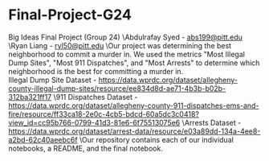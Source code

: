# Final-Project-G24
Big Ideas Final Project (Group 24)
\Abdulrafay Syed - abs199@pitt.edu
\Ryan Liang - ryl50@pitt.edu
\Our project was determining the best neighborhood to commit a murder in.  We used the metrics "Most Illegal Dump Sites", "Most 911 Dispatches", and "Most Arrests" to determine which neighborhood is the best for committing a murder in.  
Illegal Dump Site Dataset - https://data.wprdc.org/dataset/allegheny-county-illegal-dump-sites/resource/ee834d8d-ae71-4b3b-b02b-312ba321ff17
\911 Dispatches Dataset - https://data.wprdc.org/dataset/allegheny-county-911-dispatches-ems-and-fire/resource/ff33ca18-2e0c-4cb5-bdcd-60a5dc3c0418?view_id=cc95b766-0799-41d3-81e6-6f75513075e6
\Arrests Dataset - https://data.wprdc.org/dataset/arrest-data/resource/e03a89dd-134a-4ee8-a2bd-62c40aeebc6f
\Our repository contains each of our individual notebooks, a README, and the final notebook.